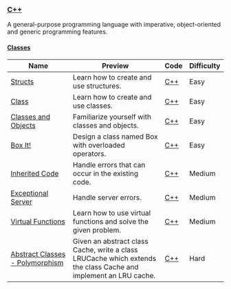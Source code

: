 ### [C++](https://www.hackerrank.com/domains/cpp)
A general-purpose programming language with imperative, object-oriented and generic programming features.

#### [Classes](https://www.hackerrank.com/domains/cpp/classes)

Name | Preview | Code | Difficulty
---- | ------- | ---- | ----------
[Structs](https://www.hackerrank.com/challenges/c-tutorial-struct)|Learn how to create and use structures.|[C++](c-tutorial-struct.cpp)|Easy
[Class](https://www.hackerrank.com/challenges/c-tutorial-class)|Learn how to create and use classes.|[C++](c-tutorial-class.cpp)|Easy
[Classes and Objects](https://www.hackerrank.com/challenges/classes-objects)|Familiarize yourself with classes and objects.|[C++](classes-objects.cpp)|Easy
[Box It!](https://www.hackerrank.com/challenges/box-it)|Design a class named Box with overloaded operators.|[C++](box-it.cpp)|Easy
[Inherited Code](https://www.hackerrank.com/challenges/inherited-code)|Handle errors that can occur in the existing code.|[C++](inherited-code.cpp)|Medium
[Exceptional Server](https://www.hackerrank.com/challenges/exceptional-server)|Handle server errors.|[C++](exceptional-server.cpp)|Medium
[Virtual Functions](https://www.hackerrank.com/challenges/virtual-functions)|Learn how to use virtual functions and solve the given problem.|[C++](virtual-functions.cpp)|Medium
[Abstract Classes - Polymorphism](https://www.hackerrank.com/challenges/abstract-classes-polymorphism)|Given an abstract class Cache, write a class LRUCache which extends the class Cache and implement an LRU cache.|[C++](abstract-classes-polymorphism.cpp)|Hard

